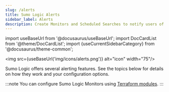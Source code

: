 ```yaml
---
slug: /alerts
title: Sumo Logic Alerts
sidebar_label: Alerts
description: Create Monitors and Scheduled Searches to notify users of changing conditions.
---
```


import useBaseUrl from '@docusaurus/useBaseUrl';
import DocCardList from '@theme/DocCardList';
import {useCurrentSidebarCategory} from '@docusaurus/theme-common';

<img src={useBaseUrl('img/icons/alerts.png')} alt="icon" width="75"/>

Sumo Logic offers several alerting features. See the topics below for details on how they work and your configuration options.

<DocCardList items={useCurrentSidebarCategory().items}/>

:::note
You can configure Sumo Logic Monitors using [Terraform modules](https://github.com/SumoLogic/terraform-sumologic-sumo-logic-monitor).
:::

 
